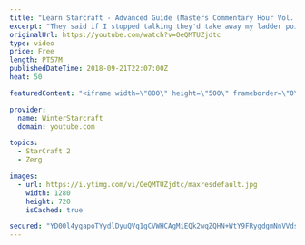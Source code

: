 ```yaml
---
title: "Learn Starcraft - Advanced Guide (Masters Commentary Hour Vol. 1)"
excerpt: "They said if I stopped talking they'd take away my ladder points. Next one I upload will have more terran/toss blame RNGesus."
originalUrl: https://youtube.com/watch?v=OeQMTUZjdtc
type: video
price: Free
length: PT57M
publishedDateTime: 2018-09-21T22:07:00Z
heat: 50

featuredContent: "<iframe width=\"800\" height=\"500\" frameborder=\"0\" src=\"https://www.youtube.com/embed/OeQMTUZjdtc\" allow=\"accelerometer; autoplay; encrypted-media; gyroscope; picture-in-picture\" allowfullscreen></iframe>"

provider:
  name: WinterStarcraft
  domain: youtube.com

topics:
  - StarCraft 2
  - Zerg

images:
  - url: https://i.ytimg.com/vi/OeQMTUZjdtc/maxresdefault.jpg
    width: 1280
    height: 720
    isCached: true

secured: "YD00l4ygapoTYydlDyuQVq1gCVWHCAgMiEQk2wqZQHN+WtY9FRygdgmNnVVdsZi3qXW0hHccv6GT4XnhTb2d8nEO30QquO3njnOARjqoDVmRvWSgpSyMWqmEFDHvTH7XZf9jbdakDuY1jWNeDxxyDdcFXYsv7TMowYdYSzihTkNuXrTt8Iw4TQxR7C3GPXQXGfUwDx6O7D5yWfo4OLNhL4xEoS68n8AmP3uPj0w0uqk8xF93bD35D3Qhlw8eQFDE5EQt6D4n19E7U2deYwrojiawZjXgFnndidxvWIoPQx9+kF2FkUKe1eCzQGKkQQkiCEOrD5z2XraNHZWuJnXwwN+5EZinLRdHyLP1SCcNlOjuO/sztdtlhqyGoz7FNpCJb712nwrzCZMbY29Q9G7zsQodJBvjVnLaqnc1uBgU/2M=;haS6lQPQ2vTfIMezLrEZ8g=="
---
```


